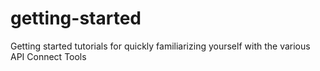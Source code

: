 # getting-started
Getting started tutorials for quickly familiarizing yourself with the various API Connect Tools
